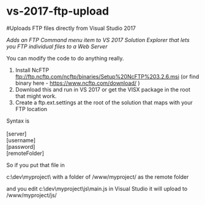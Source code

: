# vs-2017-ftp-upload
#Uploads FTP files directly from Visual Studio 2017

*Adds an FTP Command menu item to VS 2017 Solution Explorer that lets you FTP individual files to a Web Server*

You can modify the code to do anything really.

1. Install NcFTP ftp://ftp.ncftp.com/ncftp/binaries/Setup%20NcFTP%203.2.6.msi (or find binary here - https://www.ncftp.com/download/ )
1. Download this and run in VS 2017 or get the VISX package in the root that might work.
1. Create a ftp.ext.settings at the root of the solution that maps with your FTP location

Syntax is\
\
[server]\
[username]\
[password]\
[remoteFolder]


So if you put that file in

c:\dev\myproject\ with a folder of /www/myproject/ as the remote folder

and you edit c:\dev\myproject\js\main.js in Visual Studio it will upload to /www/myproject/js/





